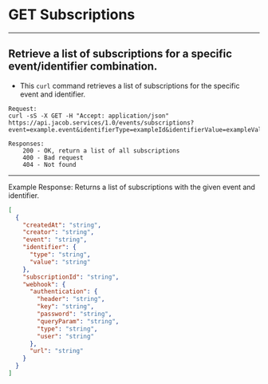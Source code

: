 # GET Subscriptions

---
Retrieve a list of subscriptions for a specific event/identifier combination.
---

* This `curl` command retrieves a list of subscriptions for the specific event and identifier.

```
Request:
curl -sS -X GET -H "Accept: application/json"  https://api.jacob.services/1.0/events/subscriptions?event=example.event&identifierType=exampleId&identifierValue=exampleValue&apikey=abcdefghijklmnop
```

``` 
Responses:
    200 - OK, return a list of all subscriptions
    400 - Bad request
    404 - Not found
```
--------------------------------------------------------------------------------------
Example Response: Returns a list of subscriptions with the given event and identifier.

```json
[
  {
    "createdAt": "string",
    "creator": "string",
    "event": "string",
    "identifier": {
      "type": "string",
      "value": "string"
    },
    "subscriptionId": "string",
    "webhook": {
      "authentication": {
        "header": "string",
        "key": "string",
        "password": "string",
        "queryParam": "string",
        "type": "string",
        "user": "string"
      },
      "url": "string"
    }
  }
]
```
